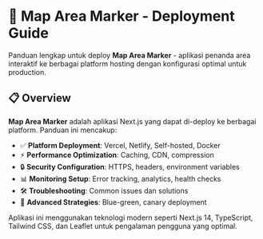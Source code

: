# 🚀 Map Area Marker - Deployment Guide

Panduan lengkap untuk deploy **Map Area Marker** - aplikasi penanda area interaktif ke berbagai platform hosting dengan konfigurasi optimal untuk production.

## 📋 Overview

**Map Area Marker** adalah aplikasi Next.js yang dapat di-deploy ke berbagai platform. Panduan ini mencakup:

- ✅ **Platform Deployment**: Vercel, Netlify, Self-hosted, Docker
- ⚡ **Performance Optimization**: Caching, CDN, compression
- 🔒 **Security Configuration**: HTTPS, headers, environment variables  
- 📊 **Monitoring Setup**: Error tracking, analytics, health checks
- 🛠️ **Troubleshooting**: Common issues dan solutions
- 🔄 **Advanced Strategies**: Blue-green, canary deployment

Aplikasi ini menggunakan teknologi modern seperti Next.js 14, TypeScript, Tailwind CSS, dan Leaflet untuk pengalaman pengguna yang optimal.
